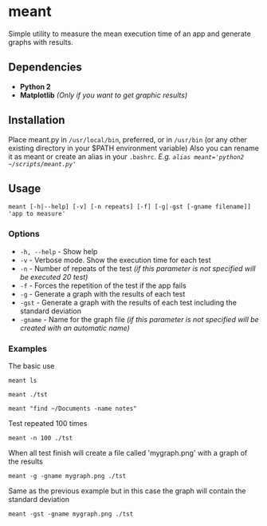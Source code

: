 meant
=====

Simple utility to measure the mean execution time of an app and generate graphs with results.


Dependencies
------------
  * **Python 2**
  * **Matplotlib** *(Only if you want to get graphic results)*


Installation
------------
Place meant.py in `/usr/local/bin`, preferred, or in `/usr/bin` (or any other existing directory in your $PATH environment variable)
Also you can rename it as meant or create an alias in your `.bashrc`. *E.g. `alias meant='python2 ~/scripts/meant.py'`*


Usage
-----

    meant [-h|--help] [-v] [-n repeats] [-f] [-g|-gst [-gname filename]] 'app to measure'


### Options
  * `-h, --help` - Show help
  * `-v` - Verbose mode. Show the execution time for each test
  * `-n` - Number of repeats of the test *(if this parameter is not specified will be executed 20 test)*
  * `-f` - Forces the repetition of the test if the app fails
  * `-g` - Generate a graph with the results of each test
  * `-gst` - Generate a graph with the results of each test including the standard deviation
  * `-gname` - Name for the graph file *(if this parameter is not specified will be created with an automatic name)*

### Examples

The basic use

    meant ls

    meant ./tst

    meant "find ~/Documents -name notes"

Test repeated 100 times

    meant -n 100 ./tst

When all test finish will create a file called 'mygraph.png' with a graph of the results

    meant -g -gname mygraph.png ./tst

Same as the previous example but in this case the graph will contain the standard deviation

    meant -gst -gname mygraph.png ./tst
